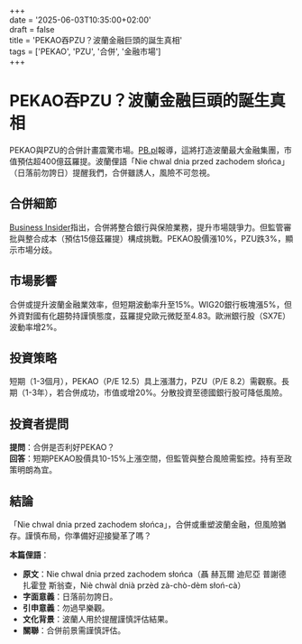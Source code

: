 +++  
date = '2025-06-03T10:35:00+02:00'  
draft = false  
title = 'PEKAO吞PZU？波蘭金融巨頭的誕生真相'  
tags = ['PEKAO', 'PZU', '合併', '金融市場']  
+++

# PEKAO吞PZU？波蘭金融巨頭的誕生真相

PEKAO與PZU的合併計畫震驚市場。[PB.pl](https://www.pb.pl/czy-pekao-pozre-pzu-pb-brief-1243001)報導，這將打造波蘭最大金融集團，市值預估超400億茲羅提。波蘭俚語「Nie chwal dnia przed zachodem słońca」（日落前勿誇日）提醒我們，合併雖誘人，風險不可忽視。

## 合併細節
[Business Insider](https://businessinsider.com.pl/biznes/wielka-fuzja-polskich-panstwowych-gigantow-jest-komunikat/bv9zhkg)指出，合併將整合銀行與保險業務，提升市場競爭力。但監管審批與整合成本（預估15億茲羅提）構成挑戰。PEKAO股價漲10%，PZU跌3%，顯示市場分歧。

## 市場影響
合併或提升波蘭金融業效率，但短期波動率升至15%。WIG20銀行板塊漲5%，但外資對國有化趨勢持謹慎態度，茲羅提兌歐元微貶至4.83。歐洲銀行股（SX7E）波動率增2%。

## 投資策略
短期（1-3個月），PEKAO（P/E 12.5）具上漲潛力，PZU（P/E 8.2）需觀察。長期（1-3年），若合併成功，市值或增20%。分散投資至德國銀行股可降低風險。

## 投資者提問
**提問**：合併是否利好PEKAO？  
**回答**：短期PEKAO股價具10-15%上漲空間，但監管與整合風險需監控。持有至政策明朗為宜。

## 結論
「Nie chwal dnia przed zachodem słońca」，合併或重塑波蘭金融，但風險猶存。謹慎布局，你準備好迎接變革了嗎？

**本篇俚語**：  
- **原文**：Nie chwal dnia przed zachodem słońca（聶 赫瓦爾 迪尼亞 普謝德 扎霍登 斯翁查，Niè chwàl dnià przèd zà-chò-dèm słoń-cà）  
- **字面意義**：日落前勿誇日。  
- **引申意義**：勿過早樂觀。  
- **文化背景**：波蘭人用於提醒謹慎評估結果。  
- **關聯**：合併前景需謹慎評估。

